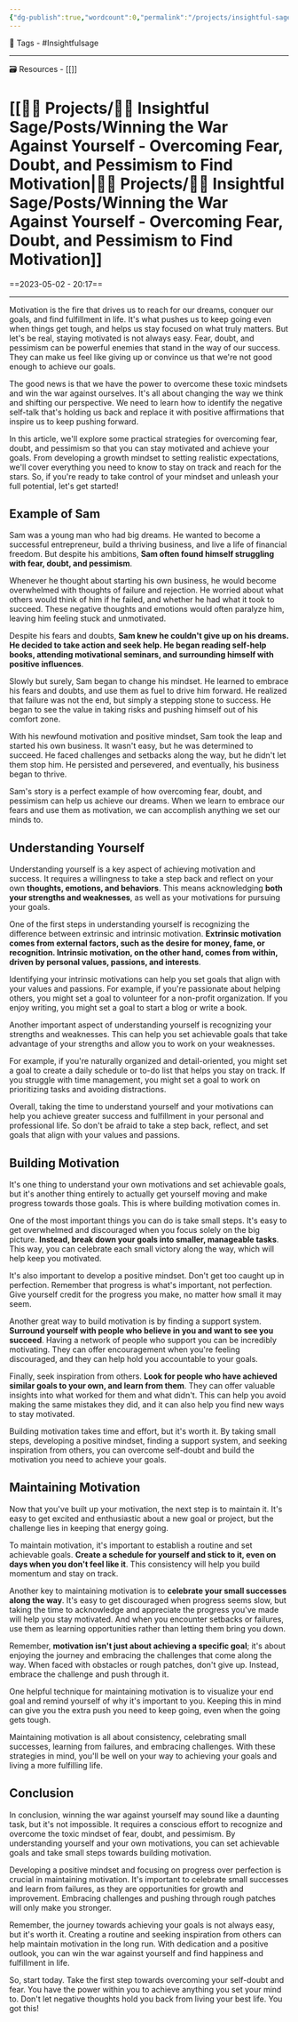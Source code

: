 ```yaml
---
{"dg-publish":true,"wordcount":0,"permalink":"/projects/insightful-sage/posts/winning-the-war-against-yourself-overcoming-fear-doubt-and-pessimism-to-find-motivation/","dgPassFrontmatter":true,"noteIcon":"3","created":"2023-11-14T21:08:37.975+05:30","updated":"2024-02-26T02:42:28.254+05:30"}
---
```


🧶 Tags - #Insightfulsage 

---
🗃 Resources - [[]]

# [[👷🏻 Projects/🧓🏻 Insightful Sage/Posts/Winning the War Against Yourself - Overcoming Fear, Doubt, and Pessimism to Find Motivation\|👷🏻 Projects/🧓🏻 Insightful Sage/Posts/Winning the War Against Yourself - Overcoming Fear, Doubt, and Pessimism to Find Motivation]]
==2023-05-02 - 20:17==

---
Motivation is the fire that drives us to reach for our dreams, conquer our goals, and find fulfillment in life. It's what pushes us to keep going even when things get tough, and helps us stay focused on what truly matters. But let's be real, staying motivated is not always easy. Fear, doubt, and pessimism can be powerful enemies that stand in the way of our success. They can make us feel like giving up or convince us that we're not good enough to achieve our goals.

The good news is that we have the power to overcome these toxic mindsets and win the war against ourselves. It's all about changing the way we think and shifting our perspective. We need to learn how to identify the negative self-talk that's holding us back and replace it with positive affirmations that inspire us to keep pushing forward.

In this article, we'll explore some practical strategies for overcoming fear, doubt, and pessimism so that you can stay motivated and achieve your goals. From developing a growth mindset to setting realistic expectations, we'll cover everything you need to know to stay on track and reach for the stars. So, if you're ready to take control of your mindset and unleash your full potential, let's get started!

## Example of Sam
Sam was a young man who had big dreams. He wanted to become a successful entrepreneur, build a thriving business, and live a life of financial freedom. But despite his ambitions, **Sam often found himself struggling with fear, doubt, and pessimism**.

Whenever he thought about starting his own business, he would become overwhelmed with thoughts of failure and rejection. He worried about what others would think of him if he failed, and whether he had what it took to succeed. These negative thoughts and emotions would often paralyze him, leaving him feeling stuck and unmotivated.

Despite his fears and doubts, **Sam knew he couldn't give up on his dreams. He decided to take action and seek help. He began reading self-help books, attending motivational seminars, and surrounding himself with positive influences**.

Slowly but surely, Sam began to change his mindset. He learned to embrace his fears and doubts, and use them as fuel to drive him forward. He realized that failure was not the end, but simply a stepping stone to success. He began to see the value in taking risks and pushing himself out of his comfort zone.

With his newfound motivation and positive mindset, Sam took the leap and started his own business. It wasn't easy, but he was determined to succeed. He faced challenges and setbacks along the way, but he didn't let them stop him. He persisted and persevered, and eventually, his business began to thrive.

Sam's story is a perfect example of how overcoming fear, doubt, and pessimism can help us achieve our dreams. When we learn to embrace our fears and use them as motivation, we can accomplish anything we set our minds to.

## Understanding Yourself
Understanding yourself is a key aspect of achieving motivation and success. It requires a willingness to take a step back and reflect on your own **thoughts, emotions, and behaviors**. This means acknowledging **both your strengths and weaknesses**, as well as your motivations for pursuing your goals.

One of the first steps in understanding yourself is recognizing the difference between extrinsic and intrinsic motivation. **Extrinsic motivation comes from external factors, such as the desire for money, fame, or recognition. Intrinsic motivation, on the other hand, comes from within, driven by personal values, passions, and interests**.

Identifying your intrinsic motivations can help you set goals that align with your values and passions. For example, if you're passionate about helping others, you might set a goal to volunteer for a non-profit organization. If you enjoy writing, you might set a goal to start a blog or write a book.

Another important aspect of understanding yourself is recognizing your strengths and weaknesses. This can help you set achievable goals that take advantage of your strengths and allow you to work on your weaknesses.

For example, if you're naturally organized and detail-oriented, you might set a goal to create a daily schedule or to-do list that helps you stay on track. If you struggle with time management, you might set a goal to work on prioritizing tasks and avoiding distractions.

Overall, taking the time to understand yourself and your motivations can help you achieve greater success and fulfillment in your personal and professional life. So don't be afraid to take a step back, reflect, and set goals that align with your values and passions.

## Building Motivation
It's one thing to understand your own motivations and set achievable goals, but it's another thing entirely to actually get yourself moving and make progress towards those goals. This is where building motivation comes in.

One of the most important things you can do is take small steps. It's easy to get overwhelmed and discouraged when you focus solely on the big picture. **Instead, break down your goals into smaller, manageable tasks**. This way, you can celebrate each small victory along the way, which will help keep you motivated.

It's also important to develop a positive mindset. Don't get too caught up in perfection. Remember that progress is what's important, not perfection. Give yourself credit for the progress you make, no matter how small it may seem.

Another great way to build motivation is by finding a support system. **Surround yourself with people who believe in you and want to see you succeed**. Having a network of people who support you can be incredibly motivating. They can offer encouragement when you're feeling discouraged, and they can help hold you accountable to your goals.

Finally, seek inspiration from others. **Look for people who have achieved similar goals to your own, and learn from them**. They can offer valuable insights into what worked for them and what didn't. This can help you avoid making the same mistakes they did, and it can also help you find new ways to stay motivated.

Building motivation takes time and effort, but it's worth it. By taking small steps, developing a positive mindset, finding a support system, and seeking inspiration from others, you can overcome self-doubt and build the motivation you need to achieve your goals.

## Maintaining Motivation
Now that you've built up your motivation, the next step is to maintain it. It's easy to get excited and enthusiastic about a new goal or project, but the challenge lies in keeping that energy going.

To maintain motivation, it's important to establish a routine and set achievable goals. **Create a schedule for yourself and stick to it, even on days when you don't feel like it**. This consistency will help you build momentum and stay on track.

Another key to maintaining motivation is to **celebrate your small successes along the way**. It's easy to get discouraged when progress seems slow, but taking the time to acknowledge and appreciate the progress you've made will help you stay motivated. And when you encounter setbacks or failures, use them as learning opportunities rather than letting them bring you down.

Remember, **motivation isn't just about achieving a specific goal**; it's about enjoying the journey and embracing the challenges that come along the way. When faced with obstacles or rough patches, don't give up. Instead, embrace the challenge and push through it.

One helpful technique for maintaining motivation is to visualize your end goal and remind yourself of why it's important to you. Keeping this in mind can give you the extra push you need to keep going, even when the going gets tough.

Maintaining motivation is all about consistency, celebrating small successes, learning from failures, and embracing challenges. With these strategies in mind, you'll be well on your way to achieving your goals and living a more fulfilling life.

## Conclusion
In conclusion, winning the war against yourself may sound like a daunting task, but it's not impossible. It requires a conscious effort to recognize and overcome the toxic mindset of fear, doubt, and pessimism. By understanding yourself and your own motivations, you can set achievable goals and take small steps towards building motivation.

Developing a positive mindset and focusing on progress over perfection is crucial in maintaining motivation. It's important to celebrate small successes and learn from failures, as they are opportunities for growth and improvement. Embracing challenges and pushing through rough patches will only make you stronger.

Remember, the journey towards achieving your goals is not always easy, but it's worth it. Creating a routine and seeking inspiration from others can help maintain motivation in the long run. With dedication and a positive outlook, you can win the war against yourself and find happiness and fulfillment in life.

So, start today. Take the first step towards overcoming your self-doubt and fear. You have the power within you to achieve anything you set your mind to. Don't let negative thoughts hold you back from living your best life. You got this!